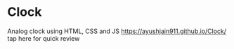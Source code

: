 # Clock
Analog clock using HTML, CSS and JS
https://ayushjain911.github.io/Clock/ tap here for quick review
